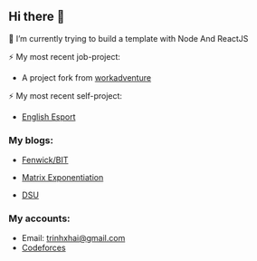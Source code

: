## Hi there 👋

🌱 I’m currently trying to build a template with Node And ReactJS

⚡ My most recent job-project: 

- A project fork from [workadventure](https://github.com/thecodingmachine/workadventure)

⚡ My most recent self-project: 

- [English Esport](https://github.com/trinhxhai2000/EE)

### My blogs:

- [Fenwick/BIT](https://olp.hou.edu.vn/post/8-fenwick)

- [Matrix Exponentiation](https://olp.hou.edu.vn/post/13-blog-matrix-exponentiation-txhai12)

- [DSU](https://olp.hou.edu.vn/post/12-blog-dsu-txhai12)

### My accounts:
- Email: trinhxhai@gmail.com
- [Codeforces](https://codeforces.com/profile/txhai12)


<!--
**trinhxhai/trinhxhai** is a ✨ _special_ ✨ repository because its `README.md` (this file) appears on your GitHub profile.

Here are some ideas to get you started:

- 🔭 I’m currently working on ...
- 🌱 I’m currently learning ...
- 👯 I’m looking to collaborate on ...
- 🤔 I’m looking for help with ...
- 💬 Ask me about ...
- 📫 How to reach me: ...
- 😄 Pronouns: ...
- ⚡ Fun fact: ...
-->
